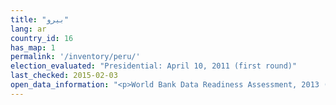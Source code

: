 ```yaml
---
title: "بيرو"
lang: ar
country_id: 16
has_map: 1
permalink: '/inventory/peru/'
election_evaluated: "Presidential: April 10, 2011 (first round)"
last_checked: 2015-02-03
open_data_information: "<p>World Bank Data Readiness Assessment, 2013 (Looks at Gov measures for Open Data initiative): <a target=_blank href=http://data.worldbank.org/sites/default/files/1/odra-peru-final-.pdf>http://data.worldbank.org/sites/default/files/1/odra-peru-final-.pdf</a><br>Open government partnership: <a target=_blank href=http://www.opengovpartnership.org/country/peru>http://www.opengovpartnership.org/country/peru</a><br>INFOgob website</p>"
---
```

